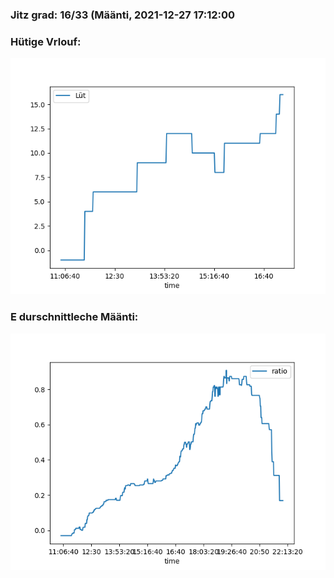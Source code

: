 ### Jitz grad: 16/33 (Määnti, 2021-12-27 17:12:00

### Hütige Vrlouf:
![Graph](Today.png)

### E durschnittleche Määnti:
![Graph](Määnti.png)